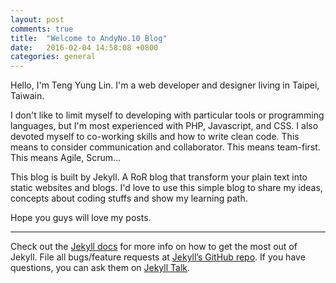 ```yaml
---
layout: post
comments: true
title:  "Welcome to AndyNo.10 Blog"
date:   2016-02-04 14:58:08 +0800
categories: general
---
```

Hello, I'm Teng Yung Lin. I'm a web developer and designer living in Taipei, Taiwain.

I don't like to limit myself to developing with particular tools or programming languages, but
I'm most experienced with PHP, Javascript, and CSS. I also devoted myself to co-working skills and
how to write clean code. This means to consider communication and collaborator. This means team-first.
This means Agile, Scrum...

This blog is built by Jekyll. A RoR blog that transform your plain text into static websites and blogs.
I'd love to use this simple blog to share my ideas, concepts about coding stuffs and show my learning path.

Hope you guys will love my posts.

--------------------


Check out the [Jekyll docs][jekyll-docs] for more info on how to get the most out of Jekyll. File all bugs/feature requests at [Jekyll’s GitHub repo][jekyll-gh]. If you have questions, you can ask them on [Jekyll Talk][jekyll-talk].

[jekyll-docs]: http://jekyllrb.com/docs/home
[jekyll-gh]:   https://github.com/jekyll/jekyll
[jekyll-talk]: https://talk.jekyllrb.com/
